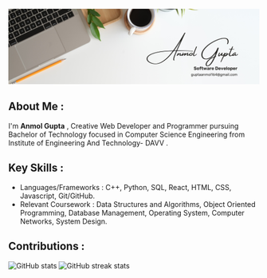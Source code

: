 ![](https://github.com/anmolg84/anmolg84/blob/main/Yellow%20Corporate%20LinkedIn%20Banner.png)

## About Me :
I'm **Anmol Gupta** , Creative Web Developer and Programmer pursuing Bachelor of Technology focused in Computer Science Engineering from Institute of Engineering And Technology- DAVV .

## Key Skills :

* Languages/Frameworks : C++, Python, SQL, React, HTML, CSS, Javascript, Git/GitHub.
* Relevant Coursework : Data Structures and Algorithms, Object Oriented Programming, Database Management, Operating System, Computer Networks, System Design.

## Contributions :

![GitHub stats](https://github-readme-stats.vercel.app/api?username=anmolg84&show_icons=true)     ![GitHub streak stats](https://github-readme-streak-stats.herokuapp.com/?user=anmolg84)  

<!-- ![GitHub metrics](https://metrics.lecoq.io/anmolg84)   -->
